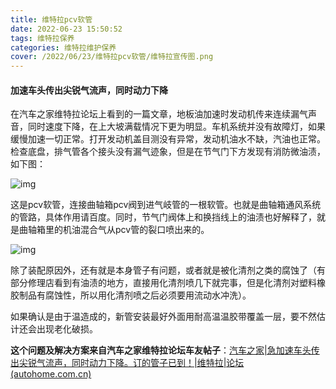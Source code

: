 ```yaml
---
title: 维特拉pcv软管
date: 2022-06-23 15:50:52
tags: 维特拉保养
categories: 维特拉维护保养
cover: /2022/06/23/维特拉pcv软管/维特拉宣传图.png
---
```


#### **加速车头传出尖锐气流声，同时动力下降**

在汽车之家维特拉论坛上看到的一篇文章，地板油加速时发动机传来连续漏气声音，同时速度下降，在上大坡满载情况下更为明显。车机系统并没有故障灯，如果缓慢加速一切正常。打开发动机盖目测没有异常，发动机油水不缺，汽油也正常。检查底盘，排气管各个接头没有漏气迹象，但是在节气门下方发现有消防微油渍，如下图：

<!--more-->

![img](/images/维特拉pcv软管.jpg)

这是pcv软管，连接曲轴箱pcv阀到进气岐管的一根软管。也就是曲轴箱通风系统的管路，具体作用请百度。同时，节气门阀体上和换挡线上的油渍也好解释了，就是曲轴箱里的机油混合气从pcv管的裂口喷出来的。

![img](/images/维特拉维修手册pcv软管.jpg)



除了装配原因外，还有就是本身管子有问题，或者就是被化清剂之类的腐蚀了（有部分修理店看到有油渍的地方，直接用化清剂喷几下就完事，但是化清剂对塑料橡胶制品有腐蚀性，所以用化清剂喷之后必须要用流动水冲洗）。

如果确认是由于温造成的，新管安装最好外面用耐高温温胶带覆盖一层，要不然估计还会出现老化破损。

**这个问题及解决方案来自汽车之家维特拉论坛车友帖子**：[汽车之家|急加速车头传出尖锐气流声，同时动力下降。订的管子已到！|维特拉|论坛 (autohome.com.cn)](https://club.autohome.com.cn/bbs/thread/9f96f110738d5ad7/74858195-1.html#pvareaid=6835679)
